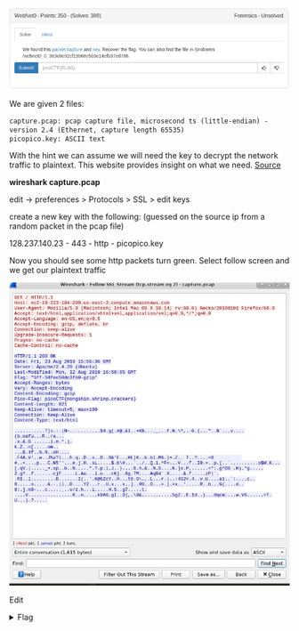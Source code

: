 ![title](images/title.png)

We are given 2 files:

```
capture.pcap: pcap capture file, microsecond ts (little-endian) - version 2.4 (Ethernet, capture length 65535)
picopico.key: ASCII text
```

With the hint we can assume we will need the key to decrypt the network traffic to plaintext. This website provides insight on what we need. [Source](https://support.citrix.com/article/CTX116557)

**wireshark capture.pcap**

edit -> preferences > Protocols > SSL > edit keys

create a new key with the following: (guessed on the source ip from a random packet in the pcap file)

128.237.140.23 - 443 - http - picopico.key

Now you should see some http packets turn green. Select follow screen and we get our plaintext traffic

![wireshark](images/wireshark.png)

Edit

<details>
	<summary>Flag</summary>

picoCTF{nongshim.shrimp.crackers}
</details>
